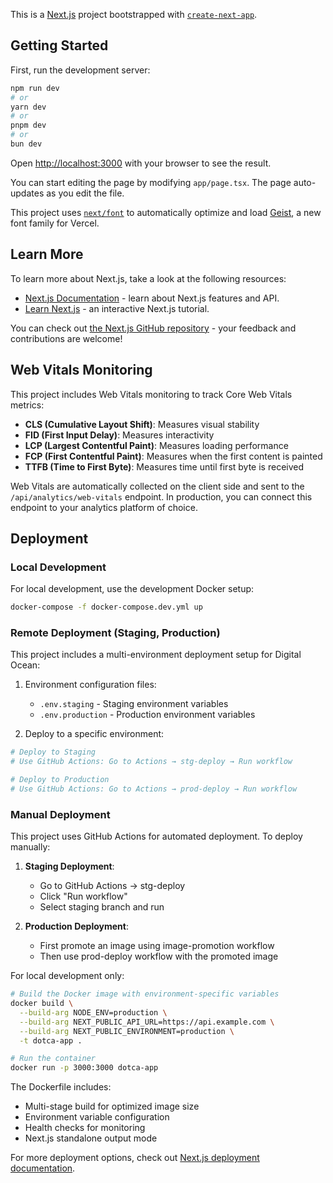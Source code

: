

This is a [Next.js](https://nextjs.org) project bootstrapped with [`create-next-app`](https://nextjs.org/docs/app/api-reference/cli/create-next-app).

## Getting Started

First, run the development server:

```bash
npm run dev
# or
yarn dev
# or
pnpm dev
# or
bun dev
```

Open [http://localhost:3000](http://localhost:3000) with your browser to see the result.

You can start editing the page by modifying `app/page.tsx`. The page auto-updates as you edit the file.

This project uses [`next/font`](https://nextjs.org/docs/app/building-your-application/optimizing/fonts) to automatically optimize and load [Geist](https://vercel.com/font), a new font family for Vercel.

## Learn More

To learn more about Next.js, take a look at the following resources:

- [Next.js Documentation](https://nextjs.org/docs) - learn about Next.js features and API.
- [Learn Next.js](https://nextjs.org/learn) - an interactive Next.js tutorial.

You can check out [the Next.js GitHub repository](https://github.com/vercel/next.js) - your feedback and contributions are welcome!

## Web Vitals Monitoring

This project includes Web Vitals monitoring to track Core Web Vitals metrics:

- **CLS (Cumulative Layout Shift)**: Measures visual stability
- **FID (First Input Delay)**: Measures interactivity
- **LCP (Largest Contentful Paint)**: Measures loading performance
- **FCP (First Contentful Paint)**: Measures when the first content is painted
- **TTFB (Time to First Byte)**: Measures time until first byte is received

Web Vitals are automatically collected on the client side and sent to the `/api/analytics/web-vitals` endpoint. In production, you can connect this endpoint to your analytics platform of choice.

## Deployment

### Local Development

For local development, use the development Docker setup:

```bash
docker-compose -f docker-compose.dev.yml up
```

### Remote Deployment (Staging, Production)

This project includes a multi-environment deployment setup for Digital Ocean:

1. Environment configuration files:
   - `.env.staging` - Staging environment variables
   - `.env.production` - Production environment variables

2. Deploy to a specific environment:

```bash
# Deploy to Staging
# Use GitHub Actions: Go to Actions → stg-deploy → Run workflow

# Deploy to Production  
# Use GitHub Actions: Go to Actions → prod-deploy → Run workflow
```

### Manual Deployment

This project uses GitHub Actions for automated deployment. To deploy manually:

1. **Staging Deployment**:
   - Go to GitHub Actions → stg-deploy
   - Click "Run workflow"
   - Select staging branch and run

2. **Production Deployment**:
   - First promote an image using image-promotion workflow
   - Then use prod-deploy workflow with the promoted image

For local development only:
```bash
# Build the Docker image with environment-specific variables
docker build \
  --build-arg NODE_ENV=production \
  --build-arg NEXT_PUBLIC_API_URL=https://api.example.com \
  --build-arg NEXT_PUBLIC_ENVIRONMENT=production \
  -t dotca-app .

# Run the container
docker run -p 3000:3000 dotca-app
```

The Dockerfile includes:
- Multi-stage build for optimized image size
- Environment variable configuration
- Health checks for monitoring
- Next.js standalone output mode

For more deployment options, check out [Next.js deployment documentation](https://nextjs.org/docs/app/building-your-application/deploying).
